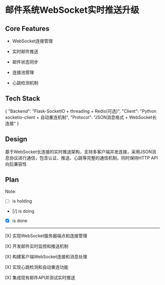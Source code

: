 # 邮件系统WebSocket实时推送升级

## Core Features

- WebSocket连接管理

- 实时邮件推送

- 邮件状态同步

- 连接池管理

- 心跳检测机制

## Tech Stack

{
  "Backend": "Flask-SocketIO + threading + Redis(可选)",
  "Client": "Python socketio-client + 自动重连机制",
  "Protocol": "JSON消息格式 + WebSocket长连接"
}

## Design

基于WebSocket长连接的实时推送架构，支持多客户端并发连接，采用JSON消息协议进行通信，包含认证、推送、心跳等完整的通信机制，同时保持HTTP API向后兼容性

## Plan

Note: 

- [ ] is holding
- [/] is doing
- [X] is done

---

[X] 实现WebSocket服务器端点和连接管理

[X] 开发邮件实时监控和推送机制

[X] 构建客户端WebSocket连接和消息处理

[X] 实现心跳检测和自动重连功能

[X] 集成现有邮件API并测试实时推送
